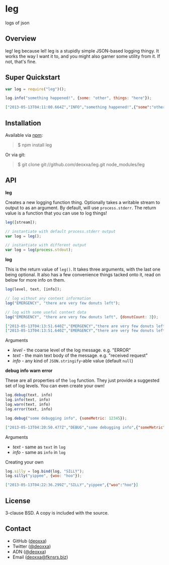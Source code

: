 leg
===

logs of json

Overview
--------

leg! leg because lel! leg is a stupidly simple JSON-based logging thingy. It works the way I want it
to, and you might also garner some utility from it. If not, that's fine.

Super Quickstart
----------------

```javascript
var log = require("leg")();

log.info("something happened!", {some: "other", things: "here"});
```

```json
["2013-05-13T04:11:00.664Z","INFO","something happened!",{"some":"other","things":"here"}]
```

Installation
------------

Available via [npm](http://npmjs.org/):

> $ npm install leg

Or via git:

> $ git clone git://github.com/deoxxa/leg.git node_modules/leg

API
---

**leg**

Creates a new logging function thing. Optionally takes a writable stream to
output to as an argument. By default, will use `process.stderr`. The return
value is a function that you can use to log things!

```javascript
leg([stream]);
```

```javascript
// instantiate with default process.stderr output
var log = leg();

// instantiate with different output
var log = log(process.stdout);
```

**log**

This is the return value of `leg()`. It takes three arguments, with the last one
being optional. It also has a few convenience things tacked onto it, read on
below for more info on them.

```javascript
log(level, text, [info]);
```

```javascript
// log without any context information
log("EMERGENCY", "there are very few donuts left");

// log with some useful context data
log("EMERGENCY", "there are very few donuts left", {donutCount: 3});
```

```json
["2013-05-13T04:13:51.640Z","EMERGENCY","there are very few donuts left",null]
["2013-05-13T04:13:51.640Z","EMERGENCY","there are very few donuts left",{"donutCount":3}]
```

Arguments

* _level_ - the coarse level of the log message. e.g. "ERROR"
* _text_ - the main text body of the message. e.g. "received request"
* _info_ - any kind of `JSON.stringify`-able value (default `null`)

**debug**
**info**
**warn**
**error**

These are all properties of the `log` function. They just provide a suggested
set of log levels. You can even create your own!

```javascript
log.debug(text, info)
log.info(text, info)
log.warn(text, info)
log.error(text, info)
```

```javascript
log.debug("some debugging info", {someMetric: 12345});
```

```json
["2013-05-13T04:20:50.477Z","DEBUG","some debugging info",{"someMetric":12345}]
```

Arguments

* _text_ - same as `text` in `log`
* _info_ - same as `info` in `log`

Creating your own

```javascript
log.silly = log.bind(log, "SILLY");
log.silly("yippee", {woo: "hoo"});
```

```json
["2013-05-13T04:22:36.299Z","SILLY","yippee",{"woo":"hoo"}]
```

License
-------

3-clause BSD. A copy is included with the source.

Contact
-------

* GitHub ([deoxxa](http://github.com/deoxxa))
* Twitter ([@deoxxa](http://twitter.com/deoxxa))
* ADN ([@deoxxa](https://alpha.app.net/deoxxa))
* Email ([deoxxa@fknsrs.biz](mailto:deoxxa@fknsrs.biz))
